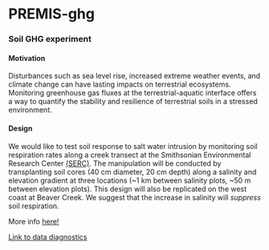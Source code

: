 # PREMIS-ghg
### Soil GHG experiment

#### Motivation
Disturbances such as sea level rise, increased extreme weather events, and climate change can have lasting impacts on terrestrial ecosystems. Monitoring greenhouse gas fluxes at the terrestrial-aquatic interface offers a way to quantify the stability and resilience of terrestrial soils in a stressed environment. 

#### Design
We would like to test soil response to salt water intrusion by monitoring soil respiration rates along a creek transect at the Smithsonian Environmental Research Center [(SERC)](https://serc.si.edu/). The manipulation will be conducted by transplanting soil cores (40 cm diameter, 20 cm depth) along a salinity and elevation gradient at three locations (~1 km between salinity plots, ~50 m between elevation plots). This design will also be replicated on the west coast at Beaver Creek. We suggest that the increase in salinity will *suppress* soil respiration.   

More info [here!]()

[Link to data diagnostics](https://github.com/PNNL-PREMIS/PREMIS-ghg/tree/master/outputs)
